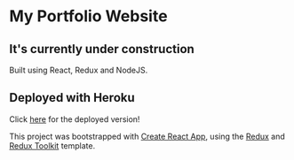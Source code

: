 # My Portfolio Website
## It's currently under construction

Built using React, Redux and NodeJS. 

## Deployed with Heroku
Click [here](https://maxiportfolio.herokuapp.com/) for the deployed version!

This project was bootstrapped with [Create React App](https://github.com/facebook/create-react-app), using the [Redux](https://redux.js.org/) and [Redux Toolkit](https://redux-toolkit.js.org/) template.


